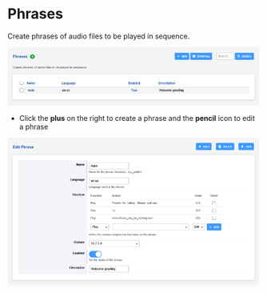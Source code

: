 # Phrases

Create phrases of audio files to be played in sequence.

![image](../_static/images/applications/phrase/fusionpbx_phrase1.png)

-   Click the **plus** on the right to create a phrase and the
    **pencil** icon to edit a phrase

![image](../_static/images/applications/phrase/fusionpbx_phrase2.png)
